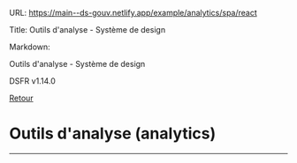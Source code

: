 URL:
https://main--ds-gouv.netlify.app/example/analytics/spa/react

Title:
Outils d'analyse - Système de design

Markdown:

Outils d'analyse - Système de design


DSFR v1.14.0


[Retour](../)


# Outils d'analyse (analytics)


- - - -
